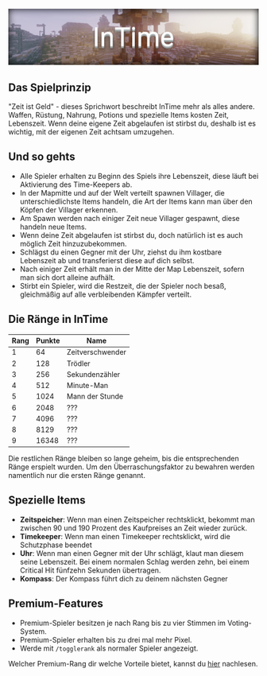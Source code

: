 ![InTime](img/InTime.png)

## Das Spielprinzip
"Zeit ist Geld" - dieses Sprichwort beschreibt InTime mehr als alles andere. Waffen, Rüstung, Nahrung, Potions und spezielle Items kosten Zeit, Lebenszeit.
Wenn deine eigene Zeit abgelaufen ist stirbst du, deshalb ist es wichtig, mit der eigenen Zeit achtsam umzugehen.

## Und so gehts
- Alle Spieler erhalten zu Beginn des Spiels ihre Lebenszeit, diese läuft bei Aktivierung des Time-Keepers ab.
- In der Mapmitte und auf der Welt verteilt spawnen Villager, die unterschiedlichste Items handeln, die Art der Items kann man über den Köpfen der Villager erkennen.
- Am Spawn werden nach einiger Zeit neue Villager gespawnt, diese handeln neue Items.
- Wenn deine Zeit abgelaufen ist stirbst du, doch natürlich ist es auch möglich Zeit hinzuzubekommen.
- Schlägst du einen Gegner mit der Uhr, ziehst du ihm kostbare Lebenszeit ab und transferierst diese auf dich selbst.
- Nach einiger Zeit erhält man in der Mitte der Map Lebenszeit, sofern man sich dort alleine aufhält.
- Stirbt ein Spieler, wird die Restzeit, die der Spieler noch besaß, gleichmäßig auf alle verbleibenden Kämpfer verteilt.

## Die Ränge in InTime

| Rang | Punkte | Name |
| ------ | ------ | ------ |
| 1 | 64 | Zeitverschwender |
| 2 | 128 | Trödler |
| 3 | 256 | Sekundenzähler |
| 4 | 512 | Minute-Man |
| 5 | 1024 | Mann der Stunde |
| 6 | 2048 | ??? |
| 7 | 4096 | ??? |
| 8 | 8129 | ??? |
| 9 | 16348 | ??? |

Die restlichen Ränge bleiben so lange geheim, bis die entsprechenden Ränge erspielt wurden. Um den Überraschungsfaktor zu bewahren werden namentlich nur die ersten Ränge genannt.

## Spezielle Items
- <strong>Zeitspeicher</strong>: Wenn man einen Zeitspeicher rechtsklickt, bekommt man zwischen 90 und 190 Prozent des Kaufpreises an Zeit wieder zurück.
- <strong>Timekeeper</strong>: Wenn man einen Timekeeper rechtsklickt, wird die Schutzphase beendet
- <strong>Uhr</strong>: Wenn man einen Gegner mit der Uhr schlägt, klaut man diesem seine Lebenszeit. Bei einem normalen Schlag werden zehn, bei einem Critical Hit fünfzehn Sekunden übertragen.
- <strong>Kompass</strong>: Der Kompass führt dich zu deinem nächsten Gegner

## Premium-Features
- Premium-Spieler besitzen je nach Rang bis zu vier Stimmen im Voting-System.
- Premium-Spieler erhalten bis zu drei mal mehr Pixel.
- Werde mit `/togglerank` als normaler Spieler angezeigt.

Welcher Premium-Rang dir welche Vorteile bietet, kannst du [hier](/ranks/premium/) nachlesen.